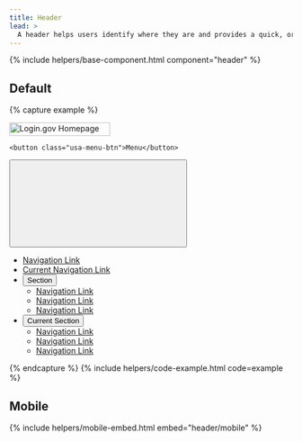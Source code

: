 ```yaml
---
title: Header
lead: >
  A header helps users identify where they are and provides a quick, organized way to reach the main sections of a website.
---
```


{% include helpers/base-component.html component="header" %}

## Default

{% capture example %}
<div class="usa-overlay"></div>
<div class="usa-header usa-header--extended">
  <div class="usa-navbar">
    <div class="usa-logo">
      <a href="{{ site.baseurl }}">
        <img
          src="{{ site.baseurl }}/assets/img/login-gov-logo.svg"
          class="usa-logo__img"
          alt="Login.gov Homepage"
          width="179"
          height="24"
        />
      </a>
    </div>

    <button class="usa-menu-btn">Menu</button>
  </div>

  <nav class="usa-nav" aria-label="Primary links">
    <div class="usa-nav__inner">
      <button class="usa-nav__close" aria-label="Close">
        <svg class="usa-icon usa-icon--size-3" aria-hidden="true" role="img">
          <use xlink:href="{{ site.baseurl }}/assets/img/sprite.svg#close"></use>
        </svg>
      </button>
      <ul class="usa-nav__primary usa-accordion">
        <li class="usa-nav__primary-item">
          <a class="usa-nav__link" href="{{ site.baseurl }}">
            Navigation Link
          </a>
        </li>
        <li class="usa-nav__primary-item">
          <a class="usa-nav__link usa-current" href="{{ site.baseurl }}">
            Current Navigation Link
          </a>
        </li>
        <li class="usa-nav__primary-item">
          <button
            type="button"
            class="usa-accordion__button usa-nav__link"
            aria-expanded="false"
            aria-controls="nav-section"
          >
            <span>Section</span>
          </button>
          <ul id="nav-section" class="usa-nav__submenu">
            <li class="usa-nav__submenu-item">
              <a href="{{ site.baseurl }}">
                <span>Navigation Link</span>
              </a>
            </li>
            <li class="usa-nav__submenu-item">
              <a href="{{ site.baseurl }}">
                <span>Navigation Link</span>
              </a>
            </li>
            <li class="usa-nav__submenu-item">
              <a href="{{ site.baseurl }}">
                <span>Navigation Link</span>
              </a>
            </li>
          </ul>
        </li>
        <li class="usa-nav__primary-item">
          <button
            type="button"
            class="usa-accordion__button usa-nav__link usa-current"
            aria-expanded="false"
            aria-controls="current-nav-section"
          >
            <span>Current Section</span>
          </button>
          <ul id="current-nav-section" class="usa-nav__submenu">
            <li class="usa-nav__submenu-item">
              <a href="{{ site.baseurl }}">
                <span>Navigation Link</span>
              </a>
            </li>
            <li class="usa-nav__submenu-item">
              <a href="{{ site.baseurl }}">
                <span>Navigation Link</span>
              </a>
            </li>
            <li class="usa-nav__submenu-item">
              <a href="{{ site.baseurl }}">
                <span>Navigation Link</span>
              </a>
            </li>
          </ul>
        </li>
      </ul>
    </div>
  </nav>
</div>
{% endcapture %}
{% include helpers/code-example.html code=example %}

## Mobile

{% include helpers/mobile-embed.html embed="header/mobile" %}
